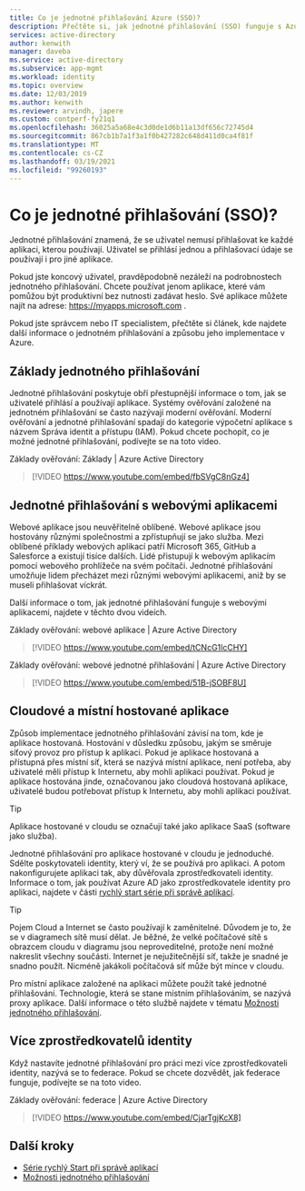```yaml
---
title: Co je jednotné přihlašování Azure (SSO)?
description: Přečtěte si, jak jednotné přihlašování (SSO) funguje s Azure Active Directory. Použijte jednotné přihlašování, aby uživatelé nemuseli pamatovat hesla pro každou aplikaci. K zjednodušení správy správy účtů taky používejte jednotné přihlašování.
services: active-directory
author: kenwith
manager: daveba
ms.service: active-directory
ms.subservice: app-mgmt
ms.workload: identity
ms.topic: overview
ms.date: 12/03/2019
ms.author: kenwith
ms.reviewer: arvindh, japere
ms.custom: contperf-fy21q1
ms.openlocfilehash: 36025a5a68e4c3d0de1d6b11a13df656c72745d4
ms.sourcegitcommit: 867cb1b7a1f3a1f0b427282c648d411d0ca4f81f
ms.translationtype: MT
ms.contentlocale: cs-CZ
ms.lasthandoff: 03/19/2021
ms.locfileid: "99260193"
---
```

# <a name="what-is-single-sign-on-sso"></a>Co je jednotné přihlašování (SSO)?

Jednotné přihlašování znamená, že se uživatel nemusí přihlašovat ke každé aplikaci, kterou používají. Uživatel se přihlásí jednou a přihlašovací údaje se používají i pro jiné aplikace.

Pokud jste koncový uživatel, pravděpodobně nezáleží na podrobnostech jednotného přihlašování. Chcete používat jenom aplikace, které vám pomůžou být produktivní bez nutnosti zadávat heslo. Své aplikace můžete najít na adrese: https://myapps.microsoft.com .
 
Pokud jste správcem nebo IT specialistem, přečtěte si článek, kde najdete další informace o jednotném přihlašování a způsobu jeho implementace v Azure.

## <a name="single-sign-on-basics"></a>Základy jednotného přihlašování
Jednotné přihlašování poskytuje obří přestupnější informace o tom, jak se uživatelé přihlásí a používají aplikace. Systémy ověřování založené na jednotném přihlašování se často nazývají moderní ověřování. Moderní ověřování a jednotné přihlašování spadají do kategorie výpočetní aplikace s názvem Správa identit a přístupu (IAM). Pokud chcete pochopit, co je možné jednotné přihlašování, podívejte se na toto video.

Základy ověřování: Základy | Azure Active Directory

> [!VIDEO https://www.youtube.com/embed/fbSVgC8nGz4]

## <a name="single-sign-on-with-web-applications"></a>Jednotné přihlašování s webovými aplikacemi
Webové aplikace jsou neuvěřitelně oblíbené. Webové aplikace jsou hostovány různými společnostmi a zpřístupňují se jako služba. Mezi oblíbené příklady webových aplikací patří Microsoft 365, GitHub a Salesforce a existují tisíce dalších. Lidé přistupují k webovým aplikacím pomocí webového prohlížeče na svém počítači. Jednotné přihlašování umožňuje lidem přecházet mezi různými webovými aplikacemi, aniž by se museli přihlašovat víckrát.

Další informace o tom, jak jednotné přihlašování funguje s webovými aplikacemi, najdete v těchto dvou videích.

Základy ověřování: webové aplikace | Azure Active Directory

> [!VIDEO https://www.youtube.com/embed/tCNcG1lcCHY]

Základy ověřování: webové jednotné přihlašování | Azure Active Directory

> [!VIDEO https://www.youtube.com/embed/51B-jSOBF8U]

## <a name="cloud-versus-on-premises-hosted-apps"></a>Cloudové a místní hostované aplikace
Způsob implementace jednotného přihlašování závisí na tom, kde je aplikace hostovaná. Hostování v důsledku způsobu, jakým se směruje síťový provoz pro přístup k aplikaci. Pokud je aplikace hostovaná a přístupná přes místní síť, která se nazývá místní aplikace, není potřeba, aby uživatelé měli přístup k Internetu, aby mohli aplikaci používat. Pokud je aplikace hostována jinde, označovanou jako cloudová hostovaná aplikace, uživatelé budou potřebovat přístup k Internetu, aby mohli aplikaci používat.

> [!TIP]
> Aplikace hostované v cloudu se označují také jako aplikace SaaS (software jako služba). 

Jednotné přihlašování pro aplikace hostované v cloudu je jednoduché. Sdělte poskytovateli identity, který ví, že se používá pro aplikaci. A potom nakonfigurujete aplikaci tak, aby důvěřovala zprostředkovateli identity. Informace o tom, jak používat Azure AD jako zprostředkovatele identity pro aplikaci, najdete v části [rychlý start série při správě aplikací](add-application-portal.md).

> [!TIP]
> Pojem Cloud a Internet se často používají k zaměnitelné. Důvodem je to, že se v diagramech sítě musí dělat. Je běžné, že velké počítačové sítě s obrazcem cloudu v diagramu jsou neproveditelné, protože není možné nakreslit všechny součásti. Internet je nejužitečnější síť, takže je snadné je snadno použít. Nicméně jakákoli počítačová síť může být mince v cloudu.

Pro místní aplikace založené na aplikaci můžete použít také jednotné přihlašování. Technologie, která se stane místním přihlašováním, se nazývá proxy aplikace. Další informace o této službě najdete v tématu [Možnosti jednotného přihlašování](sso-options.md).

## <a name="multiple-identity-providers"></a>Více zprostředkovatelů identity
Když nastavíte jednotné přihlašování pro práci mezi více zprostředkovateli identity, nazývá se to federace. Pokud se chcete dozvědět, jak federace funguje, podívejte se na toto video.

Základy ověřování: federace | Azure Active Directory

> [!VIDEO https://www.youtube.com/embed/CjarTgjKcX8]


## <a name="next-steps"></a>Další kroky
* [Série rychlý Start při správě aplikací](view-applications-portal.md)
* [Možnosti jednotného přihlašování](sso-options.md)
